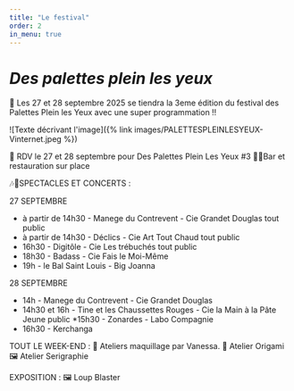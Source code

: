 ```yaml
---
title: "Le festival"
order: 2
in_menu: true
---
```

# _Des palettes plein les yeux_ 

🤩  Les 27 et 28 septembre 2025 se tiendra la 3eme édition du festival des Palettes Plein les Yeux avec une super programmation !! 

![Texte décrivant l'image]({% link images/PALETTESPLEINLESYEUX-Vinternet.jpeg %})

🤩 RDV le 27 et 28 septembre pour Des Palettes Plein Les Yeux #3
🍻🍟Bar et restauration sur place

🎶🥳SPECTACLES ET CONCERTS :

27 SEPTEMBRE
* à partir de 14h30 - Manege du Contrevent - Cie Grandet Douglas
tout public
* à partir de 14h30 - Déclics - Cie Art Tout Chaud
tout public
* 16h30 - Digitôle - Cie Les trébuchés
tout public
* 18h30 - Badass - Cie Fais le Moi-Même
* 19h - le Bal Saint Louis - Big Joanna

28 SEPTEMBRE
* 14h - Manege du Contrevent - Cie Grandet Douglas
* 14h30 et 16h - Tine et les Chaussettes Rouges - Cie la Main à la Pâte
Jeune public
*15h30 - Zonardes - Labo Compagnie
* 16h30 - Kerchanga


TOUT LE WEEK-END :
💄 Ateliers maquillage par Vanessa.
🐸 Atelier Origami
🖼️ Atelier Serigraphie

EXPOSITION :
🖼️ Loup Blaster 